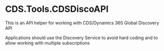 # CDS.Tools.CDSDiscoAPI
This is an API helper for working with CDS/Dynamics 365 Global Discovery API

Applications should use the Discovery Service to avoid hard coding and to allow working with multiple subscriptions
